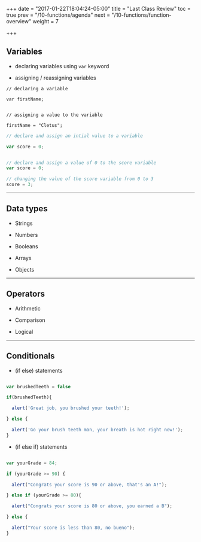+++
date = "2017-01-22T18:04:24-05:00"
title = "Last Class Review"
toc = true
prev = "/10-functions/agenda"
next = "/10-functions/function-overview"
weight = 7

+++

## Variables

 - declaring variables using `var` keyword

 - assigning / reassigning variables

```
// declaring a variable

var firstName;


// assigning a value to the variable

firstName = "Cletus";

```



```js
// declare and assign an intial value to a variable

var score = 0;

```


 ```js

// declare and assign a value of 0 to the score variable
var score = 0;

// changing the value of the score variable from 0 to 3
score = 3;

```

---

## Data types

- Strings

- Numbers

- Booleans

- Arrays

- Objects

---

## Operators

 - Arithmetic

 - Comparison

 - Logical

---

## Conditionals

- (if else) statements

```js

var brushedTeeth = false

if(brushedTeeth){

  alert('Great job, you brushed your teeth!');

} else {

  alert('Go your brush teeth man, your breath is hot right now!');
}

```

- (if else if) statements


```js

var yourGrade = 84;

if (yourGrade >= 90) {

  alert("Congrats your score is 90 or above, that's an A!");

} else if (yourGrade >= 80){

  alert("Congrats your score is 80 or above, you earned a B");

} else {

  alert("Your score is less than 80, no bueno");
}


```
